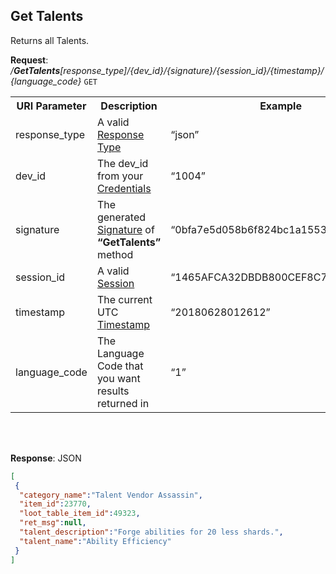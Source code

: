 
## Get Talents

Returns all Talents.

**Request**: <i>/**GetTalents**[response_type]/{dev_id}/{signature}/{session_id}/{timestamp}/{language_code}</i> `GET`

<table>
	<tr>
		<th>URI Parameter</th>
		<th>Description</th>
		<th>Example</th>
	</tr>
	<tr>
		<td>response_type</td>
		<td>A valid <a href="./../api-parameter-details.md#response_type" title="Response Type">Response Type</a></td>
		<td>“json”</td>
	</tr>
	<tr>
		<td>dev_id</td>
		<td>The dev_id from your <a href="./../api-parameter-details.md#credentials" title="Credentials">Credentials</a></td>
		<td>“1004”</td>
	</tr>
	<tr>
		<td>signature</td>
		<td>The generated <a href="./../api-parameter-details.md#signature" title="Signature">Signature</a> of <b>“GetTalents”</b> method</td>
		<td>“0bfa7e5d058b6f824bc1a1553897e13b”</td>
	</tr>
	<tr>
		<td>session_id</td>
		<td>A valid <a href="https://github.com/apugh/realm-api-proposal/wiki/Getting-Started#sessions">Session</a></td>
		<td>“1465AFCA32DBDB800CEF8C72F296C52C”</td>
	</tr>
	<tr>
		<td>timestamp</td>
		<td>The current UTC <a href="./../api-parameter-details.md#timestamp" title="Timestamp">Timestamp</a></td>
		<td>“20180628012612”</td>
	</tr>
	<tr>
		<td>language_code</td>
		<td>The Language Code that you want results returned in</td>
		<td>“1”</td>
	</tr>
</table>
<br/><br/>

**Response**: JSON
```json
[
 {
  "category_name":"Talent Vendor Assassin",
  "item_id":23770,
  "loot_table_item_id":49323,
  "ret_msg":null,
  "talent_description":"Forge abilities for 20 less shards.",
  "talent_name":"Ability Efficiency"
 }
]
```

<!--
20191128030916
11/28/2019 3:09:16 PM
-->
